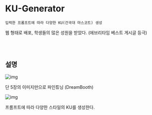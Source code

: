 # KU-Generator
```입력한 프롬프트에 따라 다양한 KU(건국대 마스코트) 생성```

웹 형태로 배포, 학생들의 많은 성원을 받았다.
(에브리타임 베스트 게시글 등극)

<br />
<br />

## 설명
![img](./docs/input/inputs.png)

단 5장의 이미지만으로 파인튜닝 (DreamBooth)

![img](./docs/output/outputs.png)

프롬프트에 따라 다양한 스타일의 KU를 생성한다.